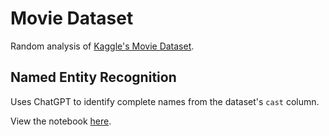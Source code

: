 # Movie Dataset

Random analysis of [Kaggle's Movie Dataset](https://www.kaggle.com/datasets/utkarshx27/movies-dataset).

## Named Entity Recognition

Uses ChatGPT to identify complete names from the dataset's `cast` column.

View the notebook [here](./notebooks/movie_cast_named_entity_recognition.ipynb).